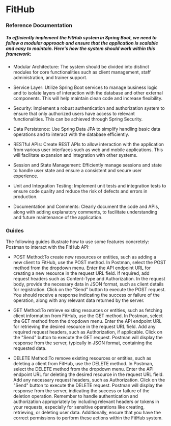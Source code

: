 # FitHub

### Reference Documentation
##### To efficiently implement the FitHub system in Spring Boot, we need to follow a modular approach and ensure that the application is scalable and easy to maintain. Here's how the system should work within this framework:

* Modular Architecture: The system should be divided into distinct modules for core functionalities such as client management, staff administration, and trainer support.

* Service Layer: Utilize Spring Boot services to manage business logic and to isolate layers of interaction with the database and other external components. This will help maintain clean code and increase flexibility.

* Security: Implement a robust authentication and authorization system to ensure that only authorized users have access to relevant functionalities. This can be achieved through Spring Security.

* Data Persistence: Use Spring Data JPA to simplify handling basic data operations and to interact with the database efficiently.

* RESTful APIs: Create REST APIs to allow interaction with the application from various user interfaces such as web and mobile applications. This will facilitate expansion and integration with other systems.

* Session and State Management: Efficiently manage sessions and state to handle user state and ensure a consistent and secure user experience.

* Unit and Integration Testing: Implement unit tests and integration tests to ensure code quality and reduce the risk of defects and errors in production.

* Documentation and Comments: Clearly document the code and APIs, along with adding explanatory comments, to facilitate understanding and future maintenance of the application.

### Guides
The following guides illustrate how to use some features concretely:
Postman to interact with the FitHub API:

* POST Method:To create new resources or entities, such as adding a new client to FitHub, use the POST method.
  In Postman, select the POST method from the dropdown menu.
  Enter the API endpoint URL for creating a new resource in the request URL field.
  If required, add request headers such as Content-Type and Authorization.
  In the request body, provide the necessary data in JSON format, such as client details for registration.
  Click on the "Send" button to execute the POST request.
  You should receive a response indicating the success or failure of the operation, along with any relevant data returned by the server.



* GET Method:To retrieve existing resources or entities, such as fetching client information from FitHub, use the GET method.
  In Postman, select the GET method from the dropdown menu.
  Enter the API endpoint URL for retrieving the desired resource in the request URL field.
  Add any required request headers, such as Authorization, if applicable.
  Click on the "Send" button to execute the GET request.
  Postman will display the response from the server, typically in JSON format, containing the requested data.


* DELETE Method:To remove existing resources or entities, such as deleting a client from FitHub, use the DELETE method.
  In Postman, select the DELETE method from the dropdown menu.
  Enter the API endpoint URL for deleting the desired resource in the request URL field.
  Add any necessary request headers, such as Authorization.
  Click on the "Send" button to execute the DELETE request.
  Postman will display the response from the server, indicating the success or failure of the deletion operation.
  Remember to handle authentication and authorization appropriately by including relevant headers or tokens in your requests, especially for sensitive operations like creating, retrieving, or deleting user data. Additionally, ensure that you have the correct permissions to perform these actions within the FitHub system.


